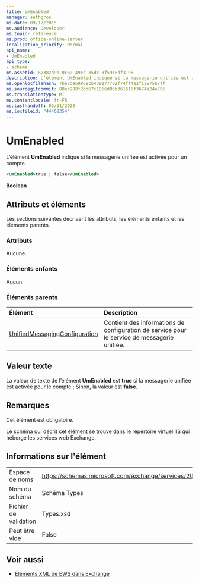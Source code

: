 ```yaml
---
title: UmEnabled
manager: sethgros
ms.date: 09/17/2015
ms.audience: Developer
ms.topic: reference
ms.prod: office-online-server
localization_priority: Normal
api_name:
- UmEnabled
api_type:
- schema
ms.assetid: 87382d9b-0c02-49ec-85dc-3f5918df3195
description: L’élément UmEnabled indique si la messagerie unifiée est activée pour un compte.
ms.openlocfilehash: 7ba7be69868cb439177702f74ff4a2f12875b7ff
ms.sourcegitcommit: 88ec988f2bb67c1866d06b361615f3674a24e795
ms.translationtype: MT
ms.contentlocale: fr-FR
ms.lasthandoff: 05/31/2020
ms.locfileid: "44468354"
---
```

# <a name="umenabled"></a>UmEnabled

L’élément **UmEnabled** indique si la messagerie unifiée est activée pour un compte. 
  
```XML
<UmEnabled>true | false</UmEnabled>
```

 **Boolean**
## <a name="attributes-and-elements"></a>Attributs et éléments

Les sections suivantes décrivent les attributs, les éléments enfants et les éléments parents.
  
### <a name="attributes"></a>Attributs

Aucune.
  
### <a name="child-elements"></a>Éléments enfants

Aucun.
  
### <a name="parent-elements"></a>Éléments parents

|**Élément**|**Description**|
|:-----|:-----|
|[UnifiedMessagingConfiguration](unifiedmessagingconfiguration.md) <br/> |Contient des informations de configuration de service pour le service de messagerie unifiée.  <br/> |
   
## <a name="text-value"></a>Valeur texte

La valeur de texte de l’élément **UmEnabled** est **true** si la messagerie unifiée est activée pour le compte ; Sinon, la valeur est **false**.
  
## <a name="remarks"></a>Remarques

Cet élément est obligatoire.
  
Le schéma qui décrit cet élément se trouve dans le répertoire virtuel IIS qui héberge les services web Exchange.
  
## <a name="element-information"></a>Informations sur l'élément

|||
|:-----|:-----|
|Espace de noms  <br/> |https://schemas.microsoft.com/exchange/services/2006/types  <br/> |
|Nom du schéma  <br/> |Schéma Types  <br/> |
|Fichier de validation  <br/> |Types.xsd  <br/> |
|Peut être vide  <br/> |False  <br/> |
   
## <a name="see-also"></a>Voir aussi



- [Éléments XML de EWS dans Exchange](ews-xml-elements-in-exchange.md)

